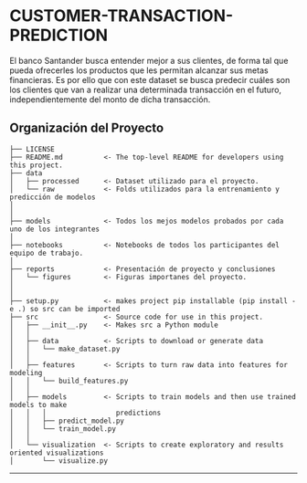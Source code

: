 CUSTOMER-TRANSACTION-PREDICTION
==============================

El banco Santander busca entender mejor a sus clientes, de forma tal que pueda ofrecerles los productos que les permitan alcanzar sus metas financieras. Es por ello que con este dataset se busca predecir cuáles son los clientes que van a realizar una determinada transacción en el futuro, independientemente del monto de dicha transacción.

Organización del Proyecto
------------

    ├── LICENSE
    ├── README.md          <- The top-level README for developers using this project.
    ├── data
    │   ├── processed      <- Dataset utilizado para el proyecto.
    │   └── raw            <- Folds utilizados para la entrenamiento y predicción de modelos
    │
    │
    ├── models             <- Todos los mejos modelos probados por cada uno de los integrantes
    │
    ├── notebooks          <- Notebooks de todos los participantes del equipo de trabajo. 
    │
    ├── reports            <- Presentación de proyecto y conclusiones
    │   └── figures        <- Figuras importanes del proyecto. 
    │
    │
    ├── setup.py           <- makes project pip installable (pip install -e .) so src can be imported
    ├── src                <- Source code for use in this project.
    │   ├── __init__.py    <- Makes src a Python module
    │   │
    │   ├── data           <- Scripts to download or generate data
    │   │   └── make_dataset.py
    │   │
    │   ├── features       <- Scripts to turn raw data into features for modeling
    │   │   └── build_features.py
    │   │
    │   ├── models         <- Scripts to train models and then use trained models to make
    │   │   │                 predictions
    │   │   ├── predict_model.py
    │   │   └── train_model.py
    │   │
    │   └── visualization  <- Scripts to create exploratory and results oriented visualizations
    │       └── visualize.py
--------
